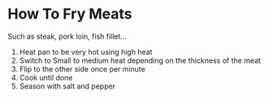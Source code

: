 # How To Fry Meats

Such as steak, pork loin, fish fillet...

1. Heat pan to be very hot using high heat
1. Switch to Small to medium heat depending on the thickness of the meat
1. Flip to the other side once per minute
1. Cook until done
1. Season with salt and pepper
